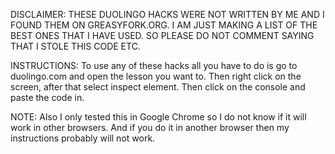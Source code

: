 DISCLAIMER:
THESE DUOLINGO HACKS WERE NOT WRITTEN BY ME AND I FOUND THEM ON GREASYFORK.ORG. I AM JUST MAKING A LIST OF THE BEST ONES THAT I HAVE USED. SO PLEASE DO NOT COMMENT SAYING THAT I STOLE THIS CODE ETC. 

INSTRUCTIONS:
To use any of these hacks all you have to do is go to duolingo.com and open the lesson you want to. Then right click on the screen, after that select inspect element. Then click on the console and paste the code in.

NOTE:
Also I only tested this in Google Chrome so I do not know if it will work in other browsers. And if you do it in another browser then my instructions probably will not work.
